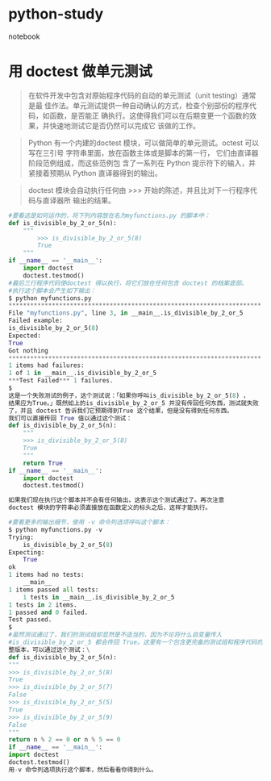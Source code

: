 # python-study
notebook
# 用 doctest 做单元测试
>在软件开发中包含对原始程序代码的自动的单元测试（unit testing）通常是最
佳作法。单元测试提供一种自动确认的方式，检查个别部份的程序代码，如函数，是否能正
确执行。这使得我们可以在后期变更一个函数的效果，并快速地测试它是否仍然可以完成它
该做的工作。

>Python 有一个内建的doctest 模块，可以做简单的单元测试。octest 可以写在三引号
字符串里面，放在函数主体或是脚本的第一行， 它们由直译器阶段范例组成，而这些范例包
含了一系列在 Python 提示符下的输入，并紧接着预期从 Python 直译器得到的输出。

>doctest 模块会自动执行任何由 >>> 开始的陈述，并且比对下一行程序代码与直译器所
输出的结果。
``````python
#要看这是如何运作的，将下列内容放在名为myfunctions.py 的脚本中：
def is_divisible_by_2_or_5(n):
	"""
		>>> is_divisible_by_2_or_5(8)
		True
	"""
if __name__ == '__main__':
	import doctest
	doctest.testmod()
#最后三行程序代码使doctest 得以执行，将它们放在任何包含 doctest 的档案底部。
#执行这个脚本会产生如下输出：
$ python myfunctions.py
**********************************************************************
File "myfunctions.py", line 3, in __main__.is_divisible_by_2_or_5
Failed example:
is_divisible_by_2_or_5(8)
Expected:
True
Got nothing
**********************************************************************
1 items had failures:
1 of 1 in __main__.is_divisible_by_2_or_5
***Test Failed*** 1 failures.
$
这是一个失败测试的例子，这个测试说：「如果你呼叫is_divisible_by_2_or_5(8) ，
结果应为True。」既然如上的is_divisible_by_2_or_5 并没有传回任何东西，测试就失败
了，并且 doctest 告诉我们它预期得到True 这个结果，但是没有得到任何东西。
我们可以直接传回 True 值以通过这个测试：
def is_divisible_by_2_or_5(n):
	"""
	>>> is_divisible_by_2_or_5(8)
	True
	"""
	return True
if __name__ == '__main__':
	import doctest
	doctest.testmod()

如果我们现在执行这个脚本并不会有任何输出，这表示这个测试通过了。再次注意
doctest 模块的字符串必须直接放在函数定义的标头之后，这样才能执行。
``````
``````python
#要看更多的输出细节，使用 -v 命令列选项呼叫这个脚本：
$ python myfunctions.py -v
Trying:
	is_divisible_by_2_or_5(8)
Expecting:
	True
ok
1 items had no tests:
	__main__
1 items passed all tests:
	1 tests in __main__.is_divisible_by_2_or_5
1 tests in 2 items.
1 passed and 0 failed.
Test passed.
$
#虽然测试通过了，我们的测试组却显然是不适当的，因为不论将什么自变量传入
#is_divisible_by_2_or_5 都会传回 True。这里有一个包含更完备的测试组和程序代码的完
整版本，可以通过这个测试：\
def is_divisible_by_2_or_5(n):
"""
>>> is_divisible_by_2_or_5(8)
True
>>> is_divisible_by_2_or_5(7)
False
>>> is_divisible_by_2_or_5(5)
True
>>> is_divisible_by_2_or_5(9)
False
"""
return n % 2 == 0 or n % 5 == 0
if __name__ == '__main__':
import doctest
doctest.testmod()
用-v 命令列选项执行这个脚本，然后看看你得到什么。
``````
